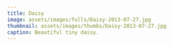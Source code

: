 ```yaml
---
title: Daisy
image: assets/images/fulls/Daisy-2013-07-27.jpg
thumbnail: assets/images/thumbs/Daisy-2013-07-27.jpg
caption: Beautiful tiny daisy.
---
```

